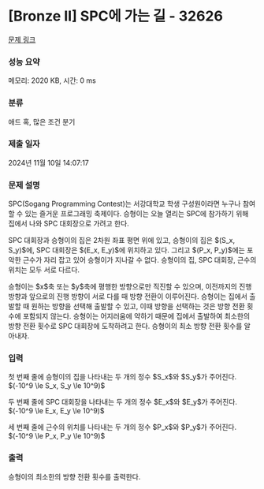 # [Bronze II] SPC에 가는 길 - 32626 

[문제 링크](https://www.acmicpc.net/problem/32626) 

### 성능 요약

메모리: 2020 KB, 시간: 0 ms

### 분류

애드 혹, 많은 조건 분기

### 제출 일자

2024년 11월 10일 14:07:17

### 문제 설명

<p>SPC(Sogang Programming Contest)는 서강대학교 학생 구성원이라면 누구나 참여할 수 있는 즐거운 프로그래밍 축제이다. 승형이는 오늘 열리는 SPC에 참가하기 위해 집에서 나와 SPC 대회장으로 가려고 한다.</p>

<p>SPC 대회장과 승형이의 집은 2차원 좌표 평면 위에 있고, 승형이의 집은 $(S_x, S_y)$에, SPC 대회장은 $(E_x, E_y)$에 위치하고 있다. 그리고 $(P_x, P_y)$에는 포악한 근수가 자리 잡고 있어 승형이가 지나갈 수 없다. 승형이의 집, SPC 대회장, 근수의 위치는 모두 서로 다르다.</p>

<p>승형이는 $x$축 또는 $y$축에 평행한 방향으로만 직진할 수 있으며, 이전까지의 진행 방향과 앞으로의 진행 방향이 서로 다를 때 방향 전환이 이루어진다. 승형이는 집에서 출발할 때 원하는 방향을 선택해 출발할 수 있고, 이때 방향을 선택하는 것은 방향 전환 횟수에 포함되지 않는다. 승형이는 어지러움에 약하기 때문에 집에서 출발하여 최소한의 방향 전환 횟수로 SPC 대회장에 도착하려고 한다. 승형이의 최소 방향 전환 횟수를 알아내자.</p>

### 입력 

 <p>첫 번째 줄에 승형이의 집을 나타내는 두 개의 정수 $S_x$와 $S_y$가 주어진다. $(-10^9 \le S_x, S_y \le 10^9)$</p>

<p>두 번째 줄에 SPC 대회장을 나타내는 두 개의 정수 $E_x$와 $E_y$가 주어진다. $(-10^9 \le E_x, E_y \le 10^9)$</p>

<p>세 번째 줄에 근수의 위치를 나타내는 두 개의 정수 $P_x$와 $P_y$가 주어진다. $(-10^9 \le P_x, P_y \le 10^9)$</p>

### 출력 

 <p>승형이의 최소한의 방향 전환 횟수를 출력한다.</p>

